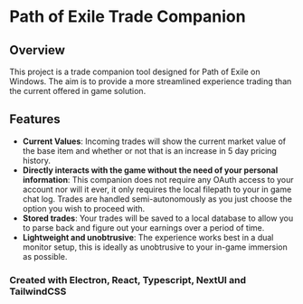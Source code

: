 # Path of Exile Trade Companion

## Overview

This project is a trade companion tool designed for Path of Exile on Windows. The aim is to provide a more streamlined experience trading than the current offered in game solution.

## Features

- **Current Values**: Incoming trades will show the current market value of the base item and whether or not that is an increase in 5 day pricing history.
- **Directly interacts with the game without the need of your personal information**: This companion does not require any OAuth access to your account nor will it ever, it only requires the local filepath to your in game chat log. Trades are handled semi-autonomously as you just choose the option you wish to proceed with.  
- **Stored trades**: Your trades will be saved to a local database to allow you to parse back and figure out your earnings over a period of time.
- **Lightweight and unobtrusive**: The experience works best in a dual monitor setup, this is ideally as unobtrusive to your in-game immersion as possible.


### Created with Electron, React, Typescript, NextUI and TailwindCSS
